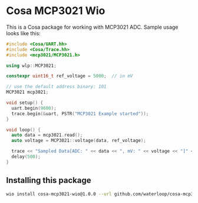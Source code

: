 # Cosa MCP3021 Wio

This is a Cosa package for working with MCP3021 ADC.
Sample usage looks like this:

```cpp
#include <Cosa/UART.hh>
#include <Cosa/Trace.hh>
#include <mcp3021/MCP3021.h>

using wlp::MCP3021;

constexpr uint16_t ref_voltage = 5000;  // in mV

// use the default address binary: 101
MCP3021 mcp3021;

void setup() {
  uart.begin(9600);
  trace.begin(&uart, PSTR("MCP3021 Example started"));
}

void loop() {
  auto data = mcp3021.read();
  auto voltage = MCP3021::voltage(data, ref_voltage);

  trace << "Sampled Data[ADC: " << data << ", mV: " << voltage << "]" << endl;
  delay(500);
}

```

## Installing this package
```bash
wio install cosa-mcp3021-wio@1.0.0 --url github.com/waterloop/cosa-mcp3021-wio
```
